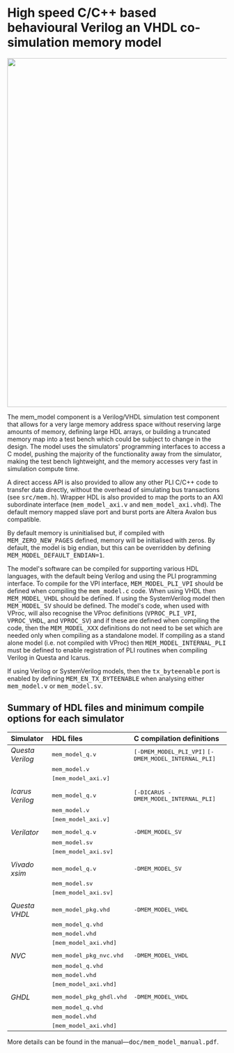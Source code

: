 # High speed C/C++ based behavioural Verilog an VHDL co-simulation memory model 

<p align="center">
<img src="https://github.com/user-attachments/assets/909dd373-976a-4d48-97ba-32c3c46f76df" width=800>
</p>

The mem_model component is a Verilog/VHDL simulation test component that allows for a very large memory address space without reserving large amounts of memory, defining large HDL arrays, or building a truncated memory map into a test bench which could be subject to change in the design. The model uses the simulators' programming interfaces to access a C model, pushing the majority of the functionality away from the simulator, making the test bench lightweight, and the memory accesses very fast in simulation compute time.

A direct access API is also provided to allow any other PLI C/C++ code to transfer data directly, without the overhead of simulating bus transactions (see <tt>src/mem.h</tt>). Wrapper HDL is also provided to map the ports to an AXI subordinate interface (<tt>mem_model_axi.v</tt> and <tt>mem_model_axi.vhd</tt>). The default memory mapped slave port and burst ports are Altera Avalon bus compatible.

By default memory is uninitialised but, if compiled with <tt>MEM_ZERO_NEW_PAGES</tt> defined, memory will be initialised with zeros. By default, the model is big endian, but this can be overridden by defining <tt>MEM_MODEL_DEFAULT_ENDIAN=1</tt>.

The model's software can be compiled for supporting various HDL languages, with the default being Verilog and using the PLI programming interface. To compile for the VPI interface, <tt>MEM_MODEL_PLI_VPI</tt> should be defined when compiling the <tt>mem_model.c</tt> code. When using VHDL then <tt>MEM_MODEL_VHDL</tt> should be defined. If using the SystemVerilog model then <tt>MEM_MODEL_SV</tt> should be defined. The model's code, when used with VProc, will also recognise the VProc definitions (<tt>VPROC_PLI_VPI</tt>, <tt>VPROC_VHDL</tt>, and <tt>VPROC_SV</tt>) and if these are defined when compiling the code, then the <tt>MEM_MODEL_XXX</tt> definitions do not need to be set which are needed only when compiling as a standalone model. If compiling as a stand alone model (i.e. not compiled with VProc) then <tt>MEM_MODEL_INTERNAL_PLI</tt> must be defined to enable registration of PLI routines when compiling Verilog in Questa and Icarus.

If using Verilog or SystemVerilog models, then the <tt>tx_byteenable</tt> port is enabled by defining <tt>MEM_EN_TX_BYTEENABLE</tt> when analysing either <tt>mem_model.v</tt> or <tt>mem_model.sv</tt>.

## Summary of HDL files and minimum compile options for each simulator

| Simulator          | HDL files                      | C compilation definitions                 |
|:-------------------|:-------------------------------|:------------------------------------------|
| *Questa Verilog*   | <tt>mem_model_q.v</tt>         | <tt>[-DMEM_MODEL_PLI_VPI]</tt> <tt>[-DMEM_MODEL_INTERNAL_PLI]</tt> |
|                    | <tt>mem_model.v</tt>           |                                           |
|                    | <tt>[mem_model_axi.v]</tt>     |                                           |
|                    |                                |                                           |
| *Icarus Verilog*   | <tt>mem_model_q.v</tt>         | <tt>[-DICARUS -DMEM_MODEL_INTERNAL_PLI]</tt>|
|                    | <tt>mem_model.v</tt>           |                                           |
|                    | <tt>[mem_model_axi.v]</tt>     |                                           |
|                    |                                |                                           |
| *Verilator*        | <tt>mem_model_q.v</tt>         | <tt>-DMEM_MODEL_SV</tt>                   |
|                    | <tt>mem_model.sv</tt>          |                                           |
|                    | <tt>[mem_model_axi.sv]</tt>    |                                           |
|                    |                                |                                           |
| *Vivado xsim*      | <tt>mem_model_q.v</tt>         | <tt>-DMEM_MODEL_SV</tt>                   |
|                    | <tt>mem_model.sv</tt>          |                                           |
|                    | <tt>[mem_model_axi.sv]</tt>    |                                           |
|                    |                                |                                           |
| *Questa VHDL*      | <tt>mem_model_pkg.vhd</tt>     | <tt>-DMEM_MODEL_VHDL</tt>                 |
|                    | <tt>mem_model_q.vhd</tt>       |                                           |
|                    | <tt>mem_model.vhd</tt>         |                                           |
|                    | <tt>[mem_model_axi.vhd]</tt>   |                                           |
|                    |                                |                                           |
| *NVC*              | <tt>mem_model_pkg_nvc.vhd</tt> | <tt>-DMEM_MODEL_VHDL</tt>                 |
|                    | <tt>mem_model_q.vhd</tt>       |                                           |
|                    | <tt>mem_model.vhd</tt>         |                                           |
|                    | <tt>[mem_model_axi.vhd]</tt>   |                                           |
|                    |                                |                                           |
| *GHDL*             | <tt>mem_model_pkg_ghdl.vhd</tt>| <tt>-DMEM_MODEL_VHDL</tt>                 |
|                    | <tt>mem_model_q.vhd</tt>       |                                           |
|                    | <tt>mem_model.vhd</tt>         |                                           |
|                    | <tt>[mem_model_axi.vhd]</tt>   |                                           |

More details can be found in the manual&mdash;<tt>doc/mem_model_manual.pdf</tt>.
